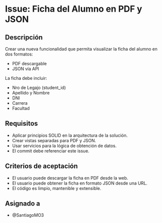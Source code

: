 # Issue: Ficha del Alumno en PDF y JSON

## Descripción
Crear una nueva funcionalidad que permita visualizar la ficha del alumno en dos formatos:
- PDF descargable
- JSON vía API

La ficha debe incluir:
- Nro de Legajo (student_id)
- Apellido y Nombre
- DNI
- Carrera
- Facultad

## Requisitos
- Aplicar principios SOLID en la arquitectura de la solución.
- Crear vistas separadas para PDF y JSON.
- Usar servicios para la lógica de obtención de datos.
- El commit debe referenciar este issue.

## Criterios de aceptación
- El usuario puede descargar la ficha en PDF desde la web.
- El usuario puede obtener la ficha en formato JSON desde una URL.
- El código es limpio, mantenible y extensible.

## Asignado a
- @SantiagoMO3
